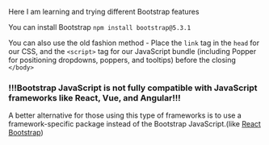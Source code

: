 Here I am learning and trying different Bootstrap features

You can install Bootstrap ```npm install bootstrap@5.3.1```

You can also use the old fashion method -  Place the ```link``` tag in the ```head``` for our CSS, and the ```<script>``` tag for our JavaScript bundle (including Popper for positioning dropdowns, poppers, and tooltips) before the closing ```</body>```


### !!!Bootstrap JavaScript is not fully compatible with JavaScript frameworks like React, Vue, and Angular!!!
A better alternative for those using this type of frameworks is to use a framework-specific package instead of the Bootstrap JavaScript.(like [React Bootstrap](https://react-bootstrap.github.io/))
